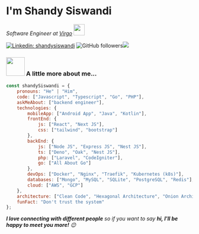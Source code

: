<h1>I'm Shandy Siswandi</h1>

<p>
  <em>
    Software Engineer at <a href="https://virgoku.id/">Virgo</a>
    <img src="https://media.giphy.com/media/WUlplcMpOCEmTGBtBW/giphy.gif" width="30">
  </em>
</p>

[![Linkedin: shandysiswandi](https://img.shields.io/badge/-shandysiswandi-blue?style=flat-square&logo=Linkedin&logoColor=white&link=https://www.linkedin.com/in/shandy-siswandi-33b901180/)](https://www.linkedin.com/in/shandy-siswandi-33b901180/) 
![GitHub followers](https://img.shields.io/github/followers/shandysiswandi?label=Follow&style=social)![](https://visitor-badge.glitch.me/badge?page_id=shandysiswandi)

### <img src="https://media.giphy.com/media/VgCDAzcKvsR6OM0uWg/giphy.gif" width="50"> A little more about me...  

```javascript
const shandySiswandi = {
    pronouns: "He" | "Him",
    code: ["Javascript", "Typescript", "Go", "PHP"],
    askMeAbout: ["backend engineer"],
    technologies: {
        mobileApp: ["Android App", "Java", "Kotlin"],
        frontEnd: {
            js: ["React", "Next JS"],
            css: ["tailwind", "bootstrap"]
        },
        backEnd: {
            js: ["Node JS", "Express JS", "Nest JS"],
            ts: ["Deno", "Oak", "Nest JS"],
            php: ["Laravel", "CodeIgniter"],
            go: ["All About Go"]
        },
        devOps: ["Docker", "Nginx", "Traefik", "Kubernetes (k8s)"],
        databases: ["Mongo", "MySQL", "SQLite", "PostgreSQL", "Redis"],
        cloud: ["AWS", "GCP"]
    },
    architecture: ["Clean Code", "Hexagonal Architecture", "Onion Architecture", "Microservice"],
    funFact: "Don't trust the system"
};
```

<em><b>I love connecting with different people</b> so if you want to say <b>hi, I'll be happy to meet you more!</b> 😊</em>
